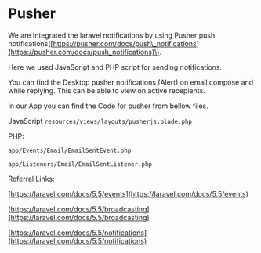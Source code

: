 # Pusher

We are Integrated the laravel notifications by using Pusher push notifications\([https://pusher.com/docs/push\_notifications](https://pusher.com/docs/push_notifications)\).

Here we used JavaScript and PHP script for sending notifications.

You can find the Desktop pusher notifications \(Alert\) on email compose and while replying. This can be able to view on active recepients.

In our App you can find the Code for pusher from bellow files.

JavaScript `resources/views/layouts/pusherjs.blade.php`

PHP:

`app/Events/Email/EmailSentEvent.php`

`app/Listeners/Email/EmailSentListener.php`

Referral Links:

[https://laravel.com/docs/5.5/events](https://laravel.com/docs/5.5/events)

[https://laravel.com/docs/5.5/broadcasting](https://laravel.com/docs/5.5/broadcasting)

[https://laravel.com/docs/5.5/notifications](https://laravel.com/docs/5.5/notifications)

